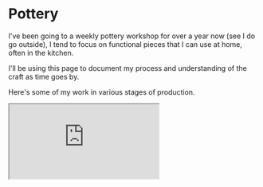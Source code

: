 

# Pottery

I've been going to a weekly pottery workshop for over a year now (see I do go outside), I tend to focus on functional pieces that I can use at home, often in the kitchen.

I'll be using this page to document my process and understanding of the craft as time goes by.
<!-- TODO look into custom CSS override for this page so that images go into a nice gallery -->
Here's some of my work in various stages of production.

 <iframe src="https://imich.bobyn.uk/share/ECOICn9fwiA4xUbwqTsLeaHqEDaL1G-rMjLdYKSTfeDrqAPcDxUBxcE3aDySnf1guvk" title="Imich album"></iframe> 

<!-- <img src="images/pottery/pottery1.jpg" alt="1">
<img src="images/pottery/pottery2.jpg" alt="2">
<img src="images/pottery/pottery3.jpg" alt="3">
<img src="images/pottery/pottery4.jpg" alt="4">
<img src="images/pottery/pottery5.jpg" alt="5">
<img src="images/pottery/pottery6.jpg" alt="6">
<img src="images/pottery/pottery7.jpg" alt="7">
<img src="images/pottery/pottery8.jpg" alt="8">
<img src="images/pottery/pottery9.jpg" alt="9">
<img src="images/pottery/pottery10.jpg" alt="10">
<img src="images/pottery/pottery11.jpg" alt="11">
<img src="images/pottery/pottery12.jpg" alt="12">
<img src="images/pottery/pottery13.jpg" alt="12">
<img src="images/pottery/pottery14.jpg" alt="12"> -->